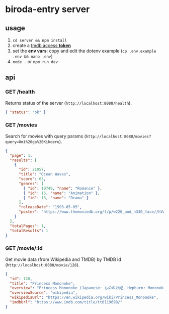 # biroda-entry server

## usage

1. `cd server && npm install`
2. create a [tmdb access **token**](https://developers.themoviedb.org/3/getting-started/authentication#bearer-token)
3. set the **env vars**: copy and edit the dotenv example (`cp .env.example .env && nano .env`)
4. `node .` or `npm run dev`

## api

### GET /health

Returns status of the server
(`http://localhost:8080/health`).

```json
{ "status": "ok" }
```

### GET /movies

Search for movies with query params
(`http://localhost:8080/movies?query=Umi%20ga%20Kikoeru`).

```json
{
  "page": 1,
  "results": [
    {
      "id": 21057,
      "title": "Ocean Waves",
      "score": 63,
      "genres": [
        { "id": 10749, "name": "Romance" },
        { "id": 16, "name": "Animation" },
        { "id": 18, "name": "Drama" }
      ],
      "releaseDate": "1993-05-05",
      "poster": "https://www.themoviedb.org/t/p/w220_and_h330_face//hVw2DULeNpnpvDvRwuX4HaXMDMv.jpg"
    }
  ],
  "totalPages": 1,
  "totalResults": 1
}
```

### GET /movie/:id

Get movie data (from Wikipedia and TMDB) by TMDB id
(`http://localhost:8080/movie/128`).

```json
{
  "id": 128,
  "title": "Princess Mononoke",
  "overview": "Princess Mononoke (Japanese: もののけ姫, Hepburn: Mononoke-hime) is a 1997 Japanese animated epic historical fantasy film written and directed by Hayao Miyazaki, animated by Studio Ghibli for Tokuma Shoten, Nippon Television Network and Dentsu, and distributed by Toho. The film stars the voices of Yōji Matsuda, Yuriko Ishida, Yūko Tanaka, Kaoru Kobayashi, Masahiko Nishimura, Tsunehiko Kamijo, Akihiro Miwa, Mitsuko Mori and Hisaya Morishige.",
  "overviewSource": "wikipedia",
  "wikipediaUrl": "https://en.wikipedia.org/wiki/Princess_Mononoke",
  "imdbUrl": "https://www.imdb.com/title/tt0119698/"
}
```
